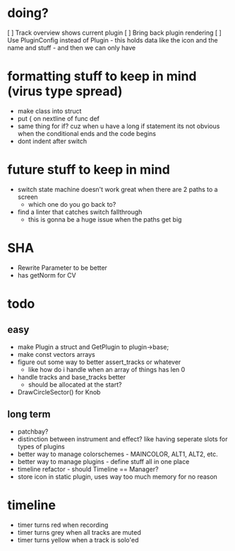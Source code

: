 # doing?
[ ] Track overview shows current plugin
[ ] Bring back plugin rendering
[ ] Use PluginConfig instead of Plugin
    - this holds data like the icon and the name and stuff
    - and then we can only have 

# formatting stuff to keep in mind (virus type spread)
- make class into struct 
- put { on nextline of func def
- same thing for if? cuz when u have a long if statement its not obvious when the conditional ends and the code begins
- dont indent after switch

# future stuff to keep in mind
- switch state machine doesn't work great when there are 2 paths to a screen
    - which one do you go back to?
- find a linter that catches switch fallthrough
    - this is gonna be a huge issue when the paths get big

# SHA
- Rewrite Parameter to be better
- has getNorm for CV

# todo
## easy
- make Plugin a struct and GetPlugin to plugin->base;
- make const vectors arrays
- figure out some way to better assert_tracks or whatever
    - like how do i handle when an array of things has len 0
- handle tracks and base_tracks better
    - should be allocated at the start?
- DrawCircleSector() for Knob


## long term
- patchbay?
- distinction between instrument and effect? like having seperate slots for types of plugins
- better way to manage colorschemes - MAINCOLOR, ALT1, ALT2, etc.
- better way to manage plugins - define stuff all in one place
- timeline refactor - should Timeline == Manager?
- store icon in static plugin, uses way too much memory for no reason

# timeline
- timer turns red when recording
- timer turns grey when all tracks are muted
- timer turns yellow when a track is solo'ed
